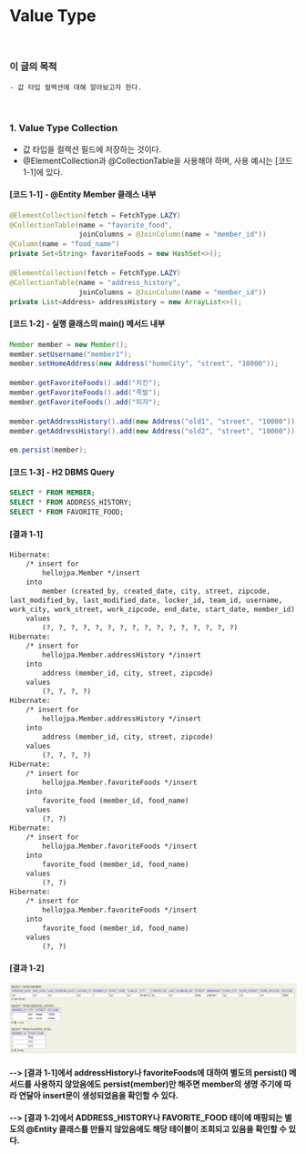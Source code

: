 # Value Type
<br/>

### 이 글의 목적
    - 값 타입 컬렉션에 대해 알아보고자 한다.
<br/>

### 1. Value Type Collection
- 값 타입을 컬렉션 필드에 저장하는 것이다.
- @ElementCollection과 @CollectionTable을 사용해야 하며, 사용 예시는 [코드 1-1]에 있다.
#### [코드 1-1] - @Entity Member 클래스 내부
```java
@ElementCollection(fetch = FetchType.LAZY)
@CollectionTable(name = "favorite_food",
                 joinColumns = @JoinColumn(name = "member_id"))
@Column(name = "food_name")
private Set<String> favoriteFoods = new HashSet<>();

@ElementCollection(fetch = FetchType.LAZY)
@CollectionTable(name = "address_history",
                 joinColumns = @JoinColumn(name = "member_id"))
private List<Address> addressHistory = new ArrayList<>();
```
#### [코드 1-2] - 실행 클래스의 main() 메서드 내부
```java
Member member = new Member();
member.setUsername("member1");
member.setHomeAddress(new Address("homeCity", "street", "10000"));

member.getFavoriteFoods().add("치킨");
member.getFavoriteFoods().add("족발");
member.getFavoriteFoods().add("피자");

member.getAddressHistory().add(new Address("old1", "street", "10000"));
member.getAddressHistory().add(new Address("old2", "street", "10000"));

em.persist(member);
```
#### [코드 1-3] - H2 DBMS Query
```sql
SELECT * FROM MEMBER;
SELECT * FROM ADDRESS_HISTORY;
SELECT * FROM FAVORITE_FOOD;
```
#### [결과 1-1]
```plaintext
Hibernate: 
    /* insert for
        hellojpa.Member */insert 
    into
        member (created_by, created_date, city, street, zipcode, last_modified_by, last_modified_date, locker_id, team_id, username, work_city, work_street, work_zipcode, end_date, start_date, member_id) 
    values
        (?, ?, ?, ?, ?, ?, ?, ?, ?, ?, ?, ?, ?, ?, ?, ?)
Hibernate: 
    /* insert for
        hellojpa.Member.addressHistory */insert 
    into
        address (member_id, city, street, zipcode) 
    values
        (?, ?, ?, ?)
Hibernate: 
    /* insert for
        hellojpa.Member.addressHistory */insert 
    into
        address (member_id, city, street, zipcode) 
    values
        (?, ?, ?, ?)
Hibernate: 
    /* insert for
        hellojpa.Member.favoriteFoods */insert 
    into
        favorite_food (member_id, food_name) 
    values
        (?, ?)
Hibernate: 
    /* insert for
        hellojpa.Member.favoriteFoods */insert 
    into
        favorite_food (member_id, food_name) 
    values
        (?, ?)
Hibernate: 
    /* insert for
        hellojpa.Member.favoriteFoods */insert 
    into
        favorite_food (member_id, food_name) 
    values
        (?, ?)
```
#### [결과 1-2]
![IMAGE](../../../images/valueType0002.png)
#### --> [결과 1-1]에서 addressHistory나 favoriteFoods에 대하여 별도의 persist() 메서드를 사용하지 않았음에도 persist(member)만 해주면 member의 생명 주기에 따라 연달아 insert문이 생성되었음을 확인할 수 있다.
#### --> [결과 1-2]에서 ADDRESS_HISTORY나 FAVORITE_FOOD 테이에 매핑되는 별도의 @Entity 클래스를 만들지 않았음에도 해당 테이블이 조회되고 있음을 확인할 수 있다. 
